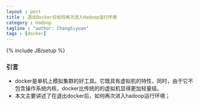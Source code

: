 ```yaml
---
layout : post
title : 退出Docker后如何再次进入Hadoop运行环境
category : Hadoop
tagline : "author: ChangSiyuan"
tags : [docker]
---
```

{% include JB/setup %}

### 引言
- docker是单机上模拟集群的好工具。它既具有虚拟机的特性，同时，由于它不包含操作系统内核，docker比传统的的虚拟机显得更加轻量级。
- 本文主要讲述了在退出docker后，如何再次进入hadoop运行环境；
